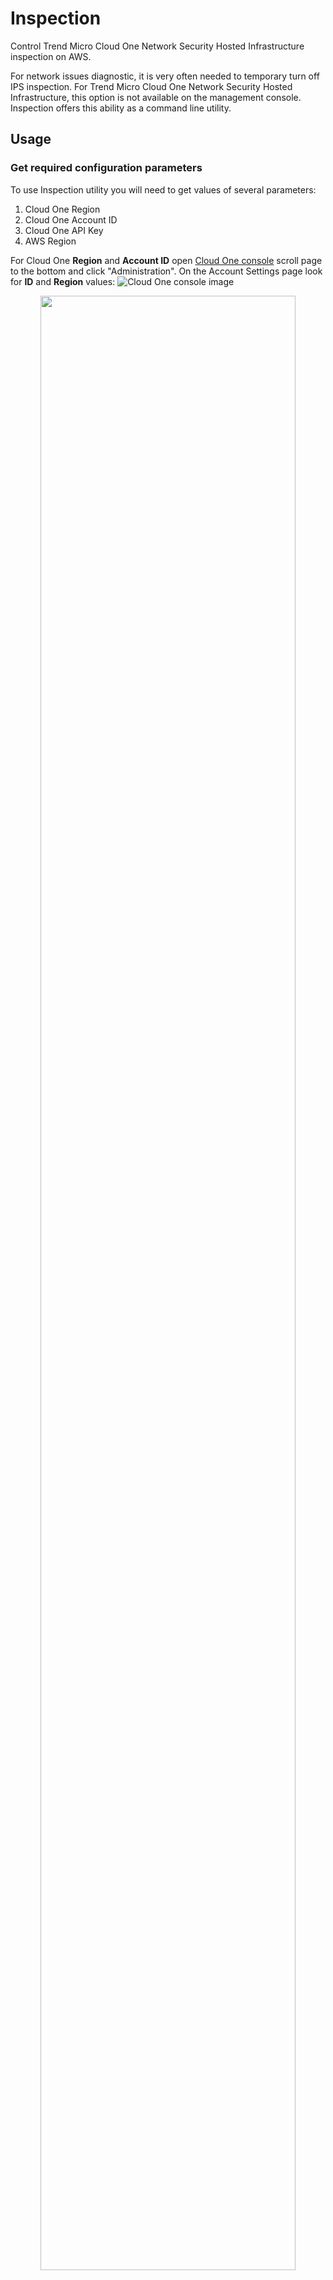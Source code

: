# Inspection

Control Trend Micro Cloud One Network Security Hosted Infrastructure inspection on AWS.

For network issues diagnostic, it is very often needed to temporary turn off IPS inspection. For Trend Micro Cloud One Network Security Hosted Infrastructure, this option is not available on the management console. Inspection offers this ability as a command line utility.

## Usage 

### Get required configuration parameters
To use Inspection utility you will need to get values of several parameters:
1. Cloud One Region
2. Cloud One Account ID
3. Cloud One API Key
4. AWS Region

For Cloud One **Region** and **Account ID** open [Cloud One console](https://cloudone.trendmicro.com/home) scroll page to the bottom and click "Administration". On the Account Settings page look for **ID** and **Region** values:
![Cloud One console image](images/administration.png?raw=true)

<div style="text-align:center;"><img src="images/administration.png?raw=true" width="90%" height="90%"/></div>

region 1576
nshi 852
newkey 1032
apikeys 834
admin 1500

For Cloud One **API Key**, go to API Keys and push "New" button:
![Cloud One console image](images/apikeys.png?raw=true)
 Choose Full Control if you need to change fallback mode and not only check its status:
![Cloud One console image](images/newkey.png?raw=true)

For correct **AWS Region** value, go to Network Security -> Network -> Hosted Infrastructure
![Cloud One console image](images/nshi.png?raw=true)
and pick your AWS VPC:
![Cloud One console image](images/region.png?raw=true)
**AWS Region** value is Availability Zone without last character ("a" in this example)

### Get latest Inspection executable
Download [the latest release](https://github.com/mpkondrashin/inspection/releases/latest) of ```inspection``` executable for your platform.

### Create Configuration File
Copy ```config_example.yaml``` to ```config.yaml``` in the same directory as Inspection executable itself. Edit ```config.yaml``` and change fields to values aquired on the previous steps. 

### Run Inspection Utility
Run ```inspection``` executable with one of following commands: status, on, off.

**Note:** Inspection executable is not signed application, so operating system may warn you on this. In this case this warning can be ignored.

## Configuration
Inspection offers the following ways to provide configuration parameters:
1. Configuration file ```config.yaml```. Application seeks for this file in its current folder or folder of executable
2. Environment variables
3. Command line parameters

Full config file explained:
```yaml
api_key:    # Cloud One API key (On Cloud One console go to Administration->API Keys->New)
region:     # Cloud One region (On Cloud One console go to Administration-Account Settings->Region)
account_id: # Cloud One account ID (On Cloud One console go to Administration-Account Settings->ID)
aws_region: # AWS region, i.e. us-east-1
```

To set these parameters through the command line, for example, to set AWS Region, use the following command line option:
```commandline 
inspection status --aws_region=us-east-1
```

To set these parameters through the environment variable, add "NS_" prefix. Example for the API Key:
```commandline
NS_API_KEY=tmc12YddE43ASdreseZYhJ5jWAWgaHwBn:5NosR4ed4sdRwe4wfgTYerpedqexms3D14XdqAd8Q5vjcc62irGPHG2weWnh
```

## Inspection Utility Output Examples

Turn inspection off:
```commandline
$./inspection off
2023/11/24 21:35:29 Command: off
2023/11/24 21:35:30 Done
```

Turn inspection on:
```commandline
$./inspection on
2023/11/24 21:35:29 Command: on
2023/11/24 21:35:30 Done
```

### Status Command

Inspection is on:
```commandline
$./inspection status
2023/11/24 21:32:18 Command: status
2023/11/24 21:32:19 Action: inspect
2023/11/24 21:32:19 Status: success
2023/11/24 21:32:19 Last change: 2023-11-24 21:09:50 +0200 IST
2023/11/24 21:32:19 Done
```

Inspection is off:
```commandline
$./inspection status
2023/11/24 21:36:41 Command: status
2023/11/24 21:36:42 Action: bypass
2023/11/24 21:36:42 Status: success
2023/11/24 21:36:42 Last change: 2023-11-24 21:35:31 +0200 IST
2023/11/24 21:36:42 Done
```

## Errors

| Error message                                               | Possible Cause                                                              |
|-------------------------------------------------------------|-----------------------------------------------------------------------------|
| Unauthorized                                                | Wrong Cloud One API key or Cloud One region                                 |
| This request is invalid                                     | Wrong format of Cloud One account or AWS Region                             |
| Forbidden                                                   | Wrong Cloud One account                                                     |
| Data not found                                              | Wrong AWS Region                                                            |
| HTTP request: Get "...": dial tcp: lookup ...: no such host | Nonexistent region or missing Internet connection                           |
| Missing ...                                                 | Given option is missing in config.yaml, environment, and commandline        |
